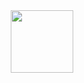 <div id="header" align="center">
  <img src="https://media4.giphy.com/media/v1.Y2lkPTc5MGI3NjExOTBlYWE4YzllNTZiMGUxMmQxNWQ0Mzk5ZjVkYjViNDhhYTI3MmEyYyZjdD1z/weJbWNRpb4V7z6PKrq/giphy.gif" width="100"/>
</div>
